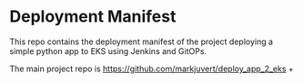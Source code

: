 # Deployment Manifest


This repo contains the deployment manifest of the project deploying a simple python app to EKS using Jenkins and GitOPs.

The main project repo is https://github.com/markjuvert/deploy_app_2_eks
+